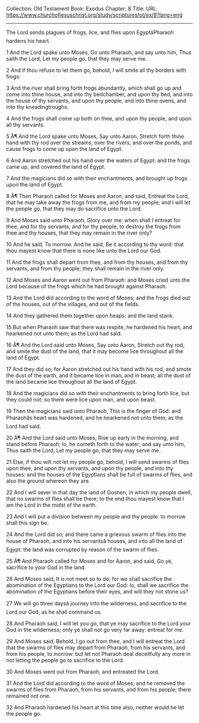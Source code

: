 Collection: Old Testament
Book: Exodus
Chapter: 8
Title: 
URL: https://www.churchofjesuschrist.org/study/scriptures/ot/ex/8?lang=eng

---

The Lord sends plagues of frogs, lice, and flies upon EgyptâPharaoh hardens his heart.

1 And the Lord spake unto Moses, Go unto Pharaoh, and say unto him, Thus saith the Lord, Let my people go, that they may serve me.

2 And if thou refuse to let them go, behold, I will smite all thy borders with frogs:

3 And the river shall bring forth frogs abundantly, which shall go up and come into thine house, and into thy bedchamber, and upon thy bed, and into the house of thy servants, and upon thy people, and into thine ovens, and into thy kneadingtroughs:

4 And the frogs shall come up both on thee, and upon thy people, and upon all thy servants.

5 Â¶ And the Lord spake unto Moses, Say unto Aaron, Stretch forth thine hand with thy rod over the streams, over the rivers, and over the ponds, and cause frogs to come up upon the land of Egypt.

6 And Aaron stretched out his hand over the waters of Egypt; and the frogs came up, and covered the land of Egypt.

7 And the magicians did so with their enchantments, and brought up frogs upon the land of Egypt.

8 Â¶ Then Pharaoh called for Moses and Aaron, and said, Entreat the Lord, that he may take away the frogs from me, and from my people; and I will let the people go, that they may do sacrifice unto the Lord.

9 And Moses said unto Pharaoh, Glory over me: when shall I entreat for thee, and for thy servants, and for thy people, to destroy the frogs from thee and thy houses, that they may remain in the river only?

10 And he said, To morrow. And he said, Be it according to thy word: that thou mayest know that there is none like unto the Lord our God.

11 And the frogs shall depart from thee, and from thy houses, and from thy servants, and from thy people; they shall remain in the river only.

12 And Moses and Aaron went out from Pharaoh: and Moses cried unto the Lord because of the frogs which he had brought against Pharaoh.

13 And the Lord did according to the word of Moses; and the frogs died out of the houses, out of the villages, and out of the fields.

14 And they gathered them together upon heaps: and the land stank.

15 But when Pharaoh saw that there was respite, he hardened his heart, and hearkened not unto them; as the Lord had said.

16 Â¶ And the Lord said unto Moses, Say unto Aaron, Stretch out thy rod, and smite the dust of the land, that it may become lice throughout all the land of Egypt.

17 And they did so; for Aaron stretched out his hand with his rod, and smote the dust of the earth, and it became lice in man, and in beast; all the dust of the land became lice throughout all the land of Egypt.

18 And the magicians did so with their enchantments to bring forth lice, but they could not: so there were lice upon man, and upon beast.

19 Then the magicians said unto Pharaoh, This is the finger of God: and Pharaohâs heart was hardened, and he hearkened not unto them; as the Lord had said.

20 Â¶ And the Lord said unto Moses, Rise up early in the morning, and stand before Pharaoh; lo, he cometh forth to the water; and say unto him, Thus saith the Lord, Let my people go, that they may serve me.

21 Else, if thou wilt not let my people go, behold, I will send swarms of flies upon thee, and upon thy servants, and upon thy people, and into thy houses: and the houses of the Egyptians shall be full of swarms of flies, and also the ground whereon they are.

22 And I will sever in that day the land of Goshen, in which my people dwell, that no swarms of flies shall be there; to the end thou mayest know that I am the Lord in the midst of the earth.

23 And I will put a division between my people and thy people: to morrow shall this sign be.

24 And the Lord did so; and there came a grievous swarm of flies into the house of Pharaoh, and into his servantsâ houses, and into all the land of Egypt: the land was corrupted by reason of the swarm of flies.

25 Â¶ And Pharaoh called for Moses and for Aaron, and said, Go ye, sacrifice to your God in the land.

26 And Moses said, It is not meet so to do; for we shall sacrifice the abomination of the Egyptians to the Lord our God: lo, shall we sacrifice the abomination of the Egyptians before their eyes, and will they not stone us?

27 We will go three daysâ journey into the wilderness, and sacrifice to the Lord our God, as he shall command us.

28 And Pharaoh said, I will let you go, that ye may sacrifice to the Lord your God in the wilderness; only ye shall not go very far away: entreat for me.

29 And Moses said, Behold, I go out from thee, and I will entreat the Lord that the swarms of flies may depart from Pharaoh, from his servants, and from his people, to morrow: but let not Pharaoh deal deceitfully any more in not letting the people go to sacrifice to the Lord.

30 And Moses went out from Pharaoh, and entreated the Lord.

31 And the Lord did according to the word of Moses; and he removed the swarms of flies from Pharaoh, from his servants, and from his people; there remained not one.

32 And Pharaoh hardened his heart at this time also, neither would he let the people go.
